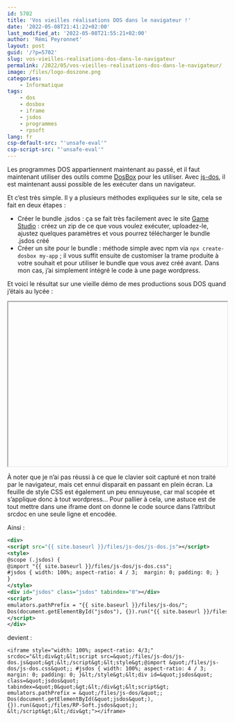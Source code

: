 ```yaml
---
id: 5702
title: 'Vos vieilles réalisations DOS dans le navigateur !'
date: '2022-05-08T21:41:22+02:00'
last_modified_at: '2022-05-08T21:55:21+02:00'
author: 'Rémi Peyronnet'
layout: post
guid: '/?p=5702'
slug: vos-vieilles-realisations-dos-dans-le-navigateur
permalink: /2022/05/vos-vieilles-realisations-dos-dans-le-navigateur/
image: /files/logo-doszone.png
categories:
    - Informatique
tags:
    - dos
    - dosbox
    - iframe
    - jsdos
    - programmes
    - rpsoft
lang: fr
csp-default-src: "'unsafe-eval'"
csp-script-src: "'unsafe-eval'"
---
```


Les programmes DOS appartiennent maintenant au passé, et il faut maintenant utiliser des outils comme [DosBox](https://www.dosbox.com/) pour les utiliser. Avec [js-dos](https://js-dos.com/), il est maintenant aussi possible de les exécuter dans un navigateur.

Et c’est très simple. Il y a plusieurs méthodes expliquées sur le site, cela se fait en deux étapes :

- Créer le bundle .jsdos : ça se fait très facilement avec le site [Game Studio](https://dos.zone/studio/) : créez un zip de ce que vous voulez exécuter, uploadez-le, ajustez quelques paramètres et vous pourrez télécharger le bundle .jsdos créé
- Créer un site pour le bundle : méthode simple avec npm via `npx create-dosbox my-app` ; il vous suffit ensuite de customiser la trame produite à votre souhait et pour utiliser le bundle que vous avez créé avant. Dans mon cas, j’ai simplement intégré le code à une page wordpress.

Et voici le résultat sur une vieille démo de mes productions sous DOS quand j’étais au lycée :

<iframe style="width: 100%; aspect-ratio: 4/3;" srcdoc="&lt;div&gt;&lt;script src=&quot;{{ site.baseurl }}/files/js-dos/js-dos.js&quot;&gt;&lt;/script&gt;&lt;style&gt;@import &quot;{{ site.baseurl }}/files/js-dos/js-dos.css&quot;; #jsdos { width: 100%; aspect-ratio: 4 / 3; margin: 0; padding: 0; }&lt;/style&gt;&lt;div id=&quot;jsdos&quot; class=&quot;jsdos&quot; tabindex=&quot;0&quot;&gt;&lt;/div&gt;&lt;script&gt; emulators.pathPrefix = &quot;{{ site.baseurl }}/files/js-dos/&quot;; Dos(document.getElementById(&quot;jsdos&quot;), {}).run(&quot;{{ site.baseurl }}/files/RP-Soft.jsdos&quot;); &lt;/script&gt;&lt;/div&gt;"></iframe>

À noter que je n’ai pas réussi à ce que le clavier soit capturé et non traité par le navigateur, mais cet ennui disparait en passant en plein écran. La feuille de style CSS est également un peu ennuyeuse, car mal scopée et s’applique donc à tout wordpress… Pour pallier à cela, une astuce est de tout mettre dans une iframe dont on donne le code source dans l’attribut srcdoc en une seule ligne et encodée.

Ainsi :

```xml
<div>
<script src="{{ site.baseurl }}/files/js-dos/js-dos.js"></script>
<style>
@scope (.jsdos) {
@import "{{ site.baseurl }}/files/js-dos/js-dos.css";
#jsdos { width: 100%; aspect-ratio: 4 / 3;  margin: 0; padding: 0; }
}
</style>
<div id="jsdos" class="jsdos" tabindex="0"></div>
<script>
emulators.pathPrefix = "{{ site.baseurl }}/files/js-dos/";
Dos(document.getElementById("jsdos"), {}).run("{{ site.baseurl }}/files/RP-Soft.jsdos");
</script>
</div>

```

devient :

```
<iframe style="width: 100%; aspect-ratio: 4/3;" srcdoc="&lt;div&gt;&lt;script src=&quot;/files/js-dos/js-dos.js&quot;&gt;&lt;/script&gt;&lt;style&gt;@import &quot;/files/js-dos/js-dos.css&quot;; #jsdos { width: 100%; aspect-ratio: 4 / 3;  margin: 0; padding: 0; }&lt;/style&gt;&lt;div id=&quot;jsdos&quot; class=&quot;jsdos&quot; tabindex=&quot;0&quot;&gt;&lt;/div&gt;&lt;script&gt; emulators.pathPrefix = &quot;/files/js-dos/&quot;; Dos(document.getElementById(&quot;jsdos&quot;), {}).run(&quot;/files/RP-Soft.jsdos&quot;); &lt;/script&gt;&lt;/div&gt;"></iframe>

```